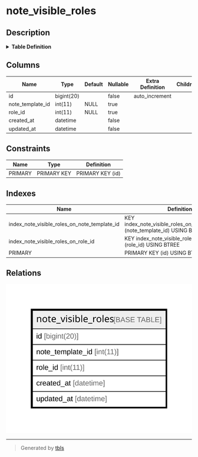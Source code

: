 # note_visible_roles

## Description

<details>
<summary><strong>Table Definition</strong></summary>

```sql
CREATE TABLE `note_visible_roles` (
  `id` bigint(20) NOT NULL AUTO_INCREMENT,
  `note_template_id` int(11) DEFAULT NULL,
  `role_id` int(11) DEFAULT NULL,
  `created_at` datetime NOT NULL,
  `updated_at` datetime NOT NULL,
  PRIMARY KEY (`id`),
  KEY `index_note_visible_roles_on_note_template_id` (`note_template_id`),
  KEY `index_note_visible_roles_on_role_id` (`role_id`)
) ENGINE=InnoDB DEFAULT CHARSET=utf8mb4 COLLATE=utf8mb4_general_ci
```

</details>

## Columns

| Name | Type | Default | Nullable | Extra Definition | Children | Parents | Comment |
| ---- | ---- | ------- | -------- | ---------------- | -------- | ------- | ------- |
| id | bigint(20) |  | false | auto_increment |  |  |  |
| note_template_id | int(11) | NULL | true |  |  |  |  |
| role_id | int(11) | NULL | true |  |  |  |  |
| created_at | datetime |  | false |  |  |  |  |
| updated_at | datetime |  | false |  |  |  |  |

## Constraints

| Name | Type | Definition |
| ---- | ---- | ---------- |
| PRIMARY | PRIMARY KEY | PRIMARY KEY (id) |

## Indexes

| Name | Definition |
| ---- | ---------- |
| index_note_visible_roles_on_note_template_id | KEY index_note_visible_roles_on_note_template_id (note_template_id) USING BTREE |
| index_note_visible_roles_on_role_id | KEY index_note_visible_roles_on_role_id (role_id) USING BTREE |
| PRIMARY | PRIMARY KEY (id) USING BTREE |

## Relations

![er](note_visible_roles.svg)

---

> Generated by [tbls](https://github.com/k1LoW/tbls)
